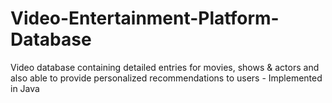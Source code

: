 # Video-Entertainment-Platform-Database
Video database containing detailed entries for movies, shows &amp; actors and also able to provide personalized recommendations to users - Implemented in Java
